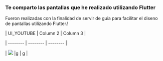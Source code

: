 ### **Te comparto las pantallas que he realizado utilizando Flutter**

Fueron realizadas con la finalidad de servir de guia para facilitar el diseno de pantallas utilizando Flutter.!





| UI_YOUTUBE | Column 2 | Column 3 |

| -------- | -------- | -------- |

| ![](blob:chrome-extension://cdneggiaafcmelgcaiihmhiagieomgfj/3e97c07c-ff48-4b82-9404-d697f65f9c32)     |g      | g     | 

